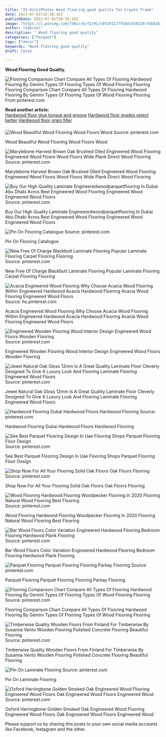 ```yaml
---
title: "25 Hits|Photos Wood flooring good quality for Crypto Trade"
date: 2021-07-01T10:38:16Z
publishDate: 2021-07-01T10:38:16Z
image: "https://i.pinimg.com/736x/c6/f2/91/c6f291177fbddcb56329cfdb81b1f11e.jpg"
author: "Gabriel"
description: " Wood flooring good quality"
categories: ["Parquet"]
tags: ["decor"]
keywords: "Wood flooring good quality"
draft: false

---
```

<!-- Head tag Code -->
**Wood Flooring Good Quality**, 

![Flooring Comparison Chart Compare All Types Of Flooring Hardwood Flooring By Gemini Types Of Flooring Types Of Wood Flooring Flooring](https://i.pinimg.com/736x/91/19/ec/9119ec0be7234bd84889d26bb7383fdb.jpg "Flooring Comparison Chart Compare All Types Of Flooring Hardwood Flooring By Gemini Types Of Flooring Types Of Wood Flooring Flooring")
Flooring Comparison Chart Compare All Types Of Flooring Hardwood Flooring By Gemini Types Of Flooring Types Of Wood Flooring Flooring From pinterest.com

**Read another article:**  
[Hardwood floor glue tongue and groove](/hardwood-floor-glue-tongue-and-groove/)
[Hardwood floor grades select better](/hardwood-floor-grades-select-better/)
[Hardwood floor grain filler](/hardwood-floor-grain-filler/)




### 

 


![Wood Beautiful Wood Flooring Wood Floors Wood](https://i.pinimg.com/736x/37/da/14/37da14c18a0fff9aab3ab344cc78514d.jpg "Wood Beautiful Wood Flooring Wood Floors Wood")
Source: pinterest.com

Wood Beautiful Wood Flooring Wood Floors Wood  

![Marylebone Harvest Brown Oak Brushed Oiled Engineered Wood Flooring Engineered Wood Floors Wood Floors Wide Plank Direct Wood Flooring](https://i.pinimg.com/564x/4c/61/fa/4c61fa40f14afbe1e8d5a61f6700b7bc.jpg "Marylebone Harvest Brown Oak Brushed Oiled Engineered Wood Flooring Engineered Wood Floors Wood Floors Wide Plank Direct Wood Flooring")
Source: pinterest.com

Marylebone Harvest Brown Oak Brushed Oiled Engineered Wood Flooring Engineered Wood Floors Wood Floors Wide Plank Direct Wood Flooring  

![Buy Our High Quality Laminate Engineeredwoodparquetflooring In Dubai Abu Dhabi Acros Best Engineered Wood Flooring Engineered Wood Engineered Wood Floors](https://i.pinimg.com/564x/0f/53/c8/0f53c800d2284813bed68c8e2d2c95e1.jpg "Buy Our High Quality Laminate Engineeredwoodparquetflooring In Dubai Abu Dhabi Acros Best Engineered Wood Flooring Engineered Wood Engineered Wood Floors")
Source: pinterest.com

Buy Our High Quality Laminate Engineeredwoodparquetflooring In Dubai Abu Dhabi Acros Best Engineered Wood Flooring Engineered Wood Engineered Wood Floors  

![Pin On Flooring Catalogue](https://i.pinimg.com/474x/89/d2/57/89d2573cc90d22ea9e868ba3f4a31a6f--types-of-flooring-wood-flooring.jpg "Pin On Flooring Catalogue")
Source: pinterest.com

Pin On Flooring Catalogue  

![New Free Of Charge Blackbutt Laminate Flooring Popular Laminate Flooring Carpet Flooring Flooring](https://i.pinimg.com/736x/85/4b/14/854b14599f79166986c1ce24d88b0491.jpg "New Free Of Charge Blackbutt Laminate Flooring Popular Laminate Flooring Carpet Flooring Flooring")
Source: pinterest.com

New Free Of Charge Blackbutt Laminate Flooring Popular Laminate Flooring Carpet Flooring Flooring  

![Acacia Engineered Wood Flooring Why Choose Acacia Wood Flooring Within Engineered Hardwood Acacia Hardwood Flooring Acacia Wood Flooring Engineered Wood Floors](https://i.pinimg.com/originals/d6/30/8e/d6308e8a631bc70bbdd40aa98967652b.jpg "Acacia Engineered Wood Flooring Why Choose Acacia Wood Flooring Within Engineered Hardwood Acacia Hardwood Flooring Acacia Wood Flooring Engineered Wood Floors")
Source: hu.pinterest.com

Acacia Engineered Wood Flooring Why Choose Acacia Wood Flooring Within Engineered Hardwood Acacia Hardwood Flooring Acacia Wood Flooring Engineered Wood Floors  

![Engineered Wooden Flooring Wood Interior Design Engineered Wood Floors Wooden Flooring](https://i.pinimg.com/736x/f6/23/5f/f6235f5f35da348df92035646db1bb0c.jpg "Engineered Wooden Flooring Wood Interior Design Engineered Wood Floors Wooden Flooring")
Source: pinterest.com

Engineered Wooden Flooring Wood Interior Design Engineered Wood Floors Wooden Flooring  

![Jewel Natural Oak Gloss 12mm Is A Great Quality Laminate Floor Cleverly Designed To Give A Luxury Look And Flooring Laminate Flooring Engineered Wood Floors](https://i.pinimg.com/474x/d4/9b/17/d49b1725455c081bda01b7ceb58df985.jpg "Jewel Natural Oak Gloss 12mm Is A Great Quality Laminate Floor Cleverly Designed To Give A Luxury Look And Flooring Laminate Flooring Engineered Wood Floors")
Source: pinterest.com

Jewel Natural Oak Gloss 12mm Is A Great Quality Laminate Floor Cleverly Designed To Give A Luxury Look And Flooring Laminate Flooring Engineered Wood Floors  

![Hardwood Flooring Dubai Hardwood Floors Hardwood Flooring](https://i.pinimg.com/736x/5e/a4/52/5ea4525d1233fd08c24fe2433839401b.jpg "Hardwood Flooring Dubai Hardwood Floors Hardwood Flooring")
Source: pinterest.com

Hardwood Flooring Dubai Hardwood Floors Hardwood Flooring  

![See Best Parquet Flooring Design In Uae Flooring Shops Parquet Flooring Floor Design](https://i.pinimg.com/736x/7a/08/c4/7a08c40bd351ec723f5ca5281200bada.jpg "See Best Parquet Flooring Design In Uae Flooring Shops Parquet Flooring Floor Design")
Source: pinterest.com

See Best Parquet Flooring Design In Uae Flooring Shops Parquet Flooring Floor Design  

![Shop Now For All Your Flooring Solid Oak Floors Oak Floors Flooring](https://i.pinimg.com/originals/d9/24/d8/d924d825a5518f6a289fe0152e17d89f.jpg "Shop Now For All Your Flooring Solid Oak Floors Oak Floors Flooring")
Source: pinterest.com

Shop Now For All Your Flooring Solid Oak Floors Oak Floors Flooring  

![Wood Flooring Hardwood Flooring Woodpecker Flooring In 2020 Flooring Natural Wood Flooring Best Flooring](https://i.pinimg.com/736x/0e/1d/b2/0e1db202bbd1d7d49f554246be375a69.jpg "Wood Flooring Hardwood Flooring Woodpecker Flooring In 2020 Flooring Natural Wood Flooring Best Flooring")
Source: pinterest.com

Wood Flooring Hardwood Flooring Woodpecker Flooring In 2020 Flooring Natural Wood Flooring Best Flooring  

![Bar Wood Floors Color Variation Engineered Hardwood Flooring Bedroom Flooring Hardwood Plank Flooring](https://i.pinimg.com/736x/67/2a/f4/672af4031577f7ae245d05bf3ab9c623.jpg "Bar Wood Floors Color Variation Engineered Hardwood Flooring Bedroom Flooring Hardwood Plank Flooring")
Source: pinterest.com

Bar Wood Floors Color Variation Engineered Hardwood Flooring Bedroom Flooring Hardwood Plank Flooring  

![Parquet Flooring Parquet Flooring Flooring Parkay Flooring](https://i.pinimg.com/736x/52/70/16/527016fb38a6cb899a17adcd66867ecf.jpg "Parquet Flooring Parquet Flooring Flooring Parkay Flooring")
Source: pinterest.com

Parquet Flooring Parquet Flooring Flooring Parkay Flooring  

![Flooring Comparison Chart Compare All Types Of Flooring Hardwood Flooring By Gemini Types Of Flooring Types Of Wood Flooring Flooring](https://i.pinimg.com/736x/91/19/ec/9119ec0be7234bd84889d26bb7383fdb.jpg "Flooring Comparison Chart Compare All Types Of Flooring Hardwood Flooring By Gemini Types Of Flooring Types Of Wood Flooring Flooring")
Source: pinterest.com

Flooring Comparison Chart Compare All Types Of Flooring Hardwood Flooring By Gemini Types Of Flooring Types Of Wood Flooring Flooring  

![Timberwise Quality Wooden Floors From Finland For Timberwise By Susanna Vento Wooden Flooring Polished Concrete Flooring Beautiful Flooring](https://i.pinimg.com/originals/14/04/a1/1404a18ac20b056646fcccf7a046f9b6.jpg "Timberwise Quality Wooden Floors From Finland For Timberwise By Susanna Vento Wooden Flooring Polished Concrete Flooring Beautiful Flooring")
Source: pinterest.com

Timberwise Quality Wooden Floors From Finland For Timberwise By Susanna Vento Wooden Flooring Polished Concrete Flooring Beautiful Flooring  

![Pin On Laminate Flooring](https://i.pinimg.com/originals/8f/e0/34/8fe0342c354e5723b5ac40de8b786252.jpg "Pin On Laminate Flooring")
Source: pinterest.com

Pin On Laminate Flooring  

![Oxford Herringbone Golden Smoked Oak Engineered Wood Flooring Engineered Wood Floors Oak Engineered Wood Floors Engineered Wood](https://i.pinimg.com/736x/c6/f2/91/c6f291177fbddcb56329cfdb81b1f11e.jpg "Oxford Herringbone Golden Smoked Oak Engineered Wood Flooring Engineered Wood Floors Oak Engineered Wood Floors Engineered Wood")
Source: pinterest.com

Oxford Herringbone Golden Smoked Oak Engineered Wood Flooring Engineered Wood Floors Oak Engineered Wood Floors Engineered Wood  

Please support us by sharing this posts to your own social media accounts like Facebook, Instagram and the other.

